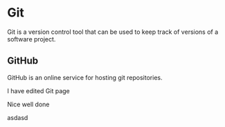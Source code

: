 # Git































Git is a version control tool that can be used to keep track of versions of a software project.































## GitHub































GitHub is an online service for hosting git repositories.















I have edited Git page







Nice well done



asdasd